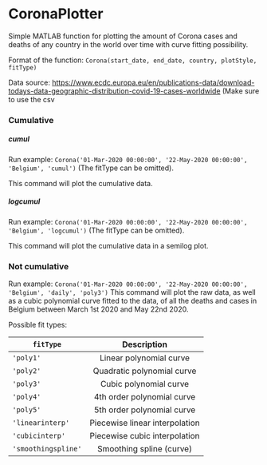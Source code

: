 # CoronaPlotter

Simple MATLAB function for plotting the amount of Corona cases and deaths of any country in the world over time with curve fitting possibility.

Format of the function: `Corona(start_date, end_date, country, plotStyle, fitType)`

Data source: https://www.ecdc.europa.eu/en/publications-data/download-todays-data-geographic-distribution-covid-19-cases-worldwide (Make sure to use the csv 

### Cumulative
##### cumul
Run example: `Corona('01-Mar-2020 00:00:00', '22-May-2020 00:00:00', 'Belgium', 'cumul')` (The fitType can be omitted).

This command will plot the cumulative data.

##### logcumul
Run example: `Corona('01-Mar-2020 00:00:00', '22-May-2020 00:00:00', 'Belgium', 'logcumul')` (The fitType can be omitted).

This command will plot the cumulative data in a semilog plot.


### Not cumulative

Run example: `Corona('01-Mar-2020 00:00:00', '22-May-2020 00:00:00', 'Belgium', 'daily', 'poly3')`
This command will plot the raw data, as well as a cubic polynomial curve fitted to the data, of all the deaths and cases in Belgium between March 1st 2020 and May 22nd 2020.

Possible fit types:

| `fitType`             | Description                      |
| --------------------- |:--------------------------------:|
| `'poly1'`             | Linear polynomial curve          |
| `'poly2'`             | Quadratic polynomial curve       |
| `'poly3'`             | Cubic polynomial curve           |
| `'poly4'`             | 4th order polynomial curve       |
| `'poly5'`             | 5th order polynomial curve       |
| `'linearinterp'`      | Piecewise linear interpolation   |
| `'cubicinterp'`       | Piecewise cubic interpolation    |
| `'smoothingspline'`   | Smoothing spline (curve)         |

